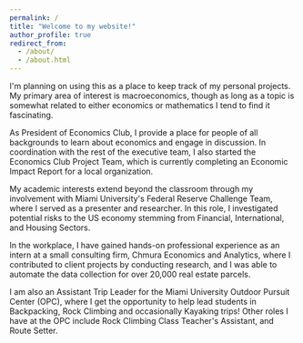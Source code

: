 ```yaml
---
permalink: /
title: "Welcome to my website!"
author_profile: true
redirect_from: 
  - /about/
  - /about.html
---
```


I'm planning on using this as a place to keep track of my personal projects.  My primary area of interest is macroeconomics, though as long as a topic is somewhat related to either economics or mathematics I tend to find it fascinating.   

As President of Economics Club, I provide a place for people of all backgrounds to learn about economics and engage in discussion.  In coordination with the rest of the executive team, I also started the Economics Club Project Team, which is currently completing an Economic Impact Report for a local organization.  

My academic interests extend beyond the classroom through my involvement with Miami University's Federal Reserve Challenge Team, where I served as a presenter and researcher. In this role, I investigated potential risks to the US economy stemming from Financial, International, and Housing Sectors.

In the workplace, I have gained hands-on professional experience as an intern at a small consulting firm, Chmura Economics and Analytics, where I contributed to client projects by conducting research, and I was able to automate the data collection for over 20,000 real estate parcels.  

I am also an Assistant Trip Leader for the Miami University Outdoor Pursuit Center (OPC), where I get the opportunity to help lead students in Backpacking, Rock Climbing and occasionally Kayaking trips!  Other roles I have at the OPC include Rock Climbing Class Teacher's Assistant, and Route Setter.  
